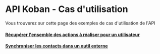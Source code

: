 # API Koban - Cas d'utilisation

Vous trouverez sur cette page des exemples de cas d'utilisation de l'API

#### [Récupérer l'ensemble des actions à réaliser pour un utilisateur](apiuseaction.md)

#### [Synchroniser les contacts dans un outil externe](apiusecontact.md)